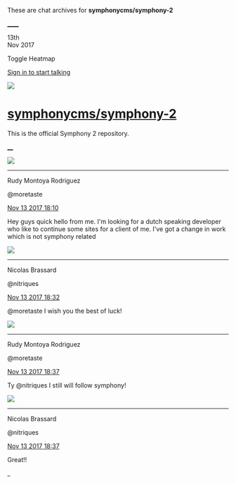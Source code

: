 These are chat archives for **symphonycms/symphony-2**

[__](/symphonycms/symphony-2/archives/2017/11/14)[__](/symphonycms/symphony-2/archives/2017/11/12)

13th  
Nov 2017

Toggle Heatmap

[Sign in to start talking](/login?action=login&button=archive-login)

![](https://avatars-02.gitter.im/group/iv/3/57542c45c43b8c601977197e?s=48)

#  [symphonycms/symphony-2](/symphonycms/symphony-2)

This is the official Symphony 2 repository.

[ __](/orgs/symphonycms/rooms "More symphonycms rooms")

![](https://avatars2.githubusercontent.com/u/857982?v=4&s=30)

____

Rudy Montoya Rodriguez

@moretaste

[Nov 13 2017
18:10](https://gitter.im/symphonycms/symphony-2?at=5a09e02ff257ad91098d4e89)

Hey guys quick hello from me. I'm looking for a dutch speaking developer who
like to continue some sites for a client of me. I've got a change in work
which is not symphony related

![](https://avatars1.githubusercontent.com/u/771169?v=4&s=30)

____

Nicolas Brassard

@nitriques

[Nov 13 2017
18:32](https://gitter.im/symphonycms/symphony-2?at=5a09e54786d308b755e33984)

@moretaste I wish you the best of luck!

![](https://avatars2.githubusercontent.com/u/857982?v=4&s=30)

____

Rudy Montoya Rodriguez

@moretaste

[Nov 13 2017
18:37](https://gitter.im/symphonycms/symphony-2?at=5a09e65d71ad3f8736dcbd67)

Ty @nitriques I still will follow symphony!

![](https://avatars1.githubusercontent.com/u/771169?v=4&s=30)

____

Nicolas Brassard

@nitriques

[Nov 13 2017
18:37](https://gitter.im/symphonycms/symphony-2?at=5a09e66786d308b755e340a3)

Great!!

_

